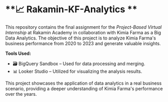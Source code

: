 # **📈 Rakamin-KF-Analytics **

This repository contains the final assignment for the *Project-Based Virtual Internship* at Rakamin Academy in collaboration with Kimia Farma as a Big Data Analytics. The objective of this project is to analyze Kimia Farma's business performance from 2020 to 2023 and generate valuable insights.

**Tools Used:**

- 🗃️ BigQuery Sandbox – Used for data processing and merging.
- 📊 Looker Studio – Utilized for visualizing the analysis results.

This project showcases the application of data analytics in a real business scenario, providing a deeper understanding of Kimia Farma's performance over the years.
